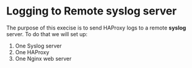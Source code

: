 # Logging to Remote syslog server

The purpose of this execise is to send HAProxy logs to a remote **syslog** server.
To do that we will set up:

1. One Syslog server
2. One HAProxy
3. One Nginx web server
